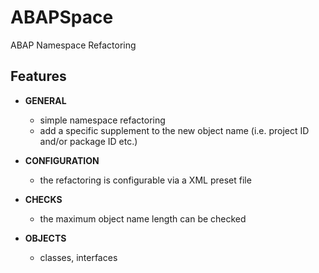 # ABAPSpace
ABAP Namespace Refactoring

## Features
+ <b>GENERAL</b><br>
  + simple namespace refactoring
  + add a specific supplement to the new object name (i.e. project ID and/or package ID etc.)

+ <b>CONFIGURATION</b><br>
  + the refactoring is configurable via a XML preset file

+ <b>CHECKS</b><br>
  + the maximum object name length can be checked
  
+ <b>OBJECTS</b><br>
  + classes, interfaces

